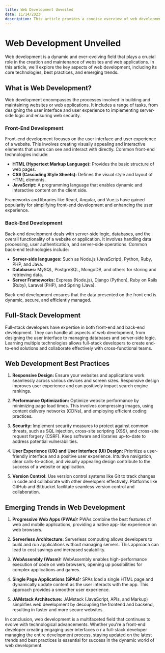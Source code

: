 ```yaml
---
title: Web Development Unveiled
date: 11/14/2023
description: This article provides a concise overview of web development, covering front-end technologies like HTML, CSS, and JavaScript, as well as back-end essentials. It emphasizes best practices, from responsive design to security measures, and explores emerging trends such as Progressive Web Apps and serverless architecture. Whether you're a beginner or a seasoned developer, this quick read offers insights into the core aspects and future directions of web development.
---
```


# Web Development Unveiled

Web development is a dynamic and ever-evolving field that plays a crucial role in the creation and maintenance of websites and web applications. In this article, we'll explore the key aspects of web development, including its core technologies, best practices, and emerging trends.

## What is Web Development?

Web development encompasses the processes involved in building and maintaining websites or web applications. It includes a range of tasks, from designing the user interface and user experience to implementing server-side logic and ensuring web security.

### Front-End Development

Front-end development focuses on the user interface and user experience of a website. This involves creating visually appealing and interactive elements that users can see and interact with directly. Common front-end technologies include:

- **HTML (Hypertext Markup Language):** Provides the basic structure of web pages.
- **CSS (Cascading Style Sheets):** Defines the visual style and layout of HTML elements.
- **JavaScript:** A programming language that enables dynamic and interactive content on the client side.

Frameworks and libraries like React, Angular, and Vue.js have gained popularity for simplifying front-end development and enhancing the user experience.

### Back-End Development

Back-end development deals with server-side logic, databases, and the overall functionality of a website or application. It involves handling data processing, user authentication, and server-side operations. Common back-end technologies include:

- **Server-side languages:** Such as Node.js (JavaScript), Python, Ruby, PHP, and Java.
- **Databases:** MySQL, PostgreSQL, MongoDB, and others for storing and retrieving data.
- **Server Frameworks:** Express (Node.js), Django (Python), Ruby on Rails (Ruby), Laravel (PHP), and Spring (Java).

Back-end development ensures that the data presented on the front end is dynamic, secure, and efficiently managed.

## Full-Stack Development

Full-stack developers have expertise in both front-end and back-end development. They can handle all aspects of web development, from designing the user interface to managing databases and server-side logic. Learning multiple technologies allows full-stack developers to create end-to-end solutions and collaborate effectively with cross-functional teams.

## Web Development Best Practices

1. **Responsive Design:** Ensure your websites and applications work seamlessly across various devices and screen sizes. Responsive design improves user experience and can positively impact search engine rankings.

2. **Performance Optimization:** Optimize website performance by minimizing page load times. This involves compressing images, using content delivery networks (CDNs), and employing efficient coding practices.

3. **Security:** Implement security measures to protect against common threats, such as SQL injection, cross-site scripting (XSS), and cross-site request forgery (CSRF). Keep software and libraries up-to-date to address potential vulnerabilities.

4. **User Experience (UX) and User Interface (UI) Design:** Prioritize a user-friendly interface and a positive user experience. Intuitive navigation, clear calls-to-action, and visually appealing design contribute to the success of a website or application.

5. **Version Control:** Use version control systems like Git to track changes in code and collaborate with other developers effectively. Platforms like GitHub and Bitbucket facilitate seamless version control and collaboration.

## Emerging Trends in Web Development

1. **Progressive Web Apps (PWAs):** PWAs combine the best features of web and mobile applications, providing a native app-like experience on web browsers.

2. **Serverless Architecture:** Serverless computing allows developers to build and run applications without managing servers. This approach can lead to cost savings and increased scalability.

3. **WebAssembly (Wasm):** WebAssembly enables high-performance execution of code on web browsers, opening up possibilities for complex applications and games.

4. **Single Page Applications (SPAs):** SPAs load a single HTML page and dynamically update content as the user interacts with the app. This approach provides a smoother user experience.

5. **JAMstack Architecture:** JAMstack (JavaScript, APIs, and Markup) simplifies web development by decoupling the frontend and backend, resulting in faster and more secure websites.

In conclusion, web development is a multifaceted field that continues to evolve with technological advancements. Whether you're a front-end developer creating engaging user interfaces o
r a full-stack developer managing the entire development process, staying updated on the latest trends and best practices is essential for success in the dynamic world of web development.